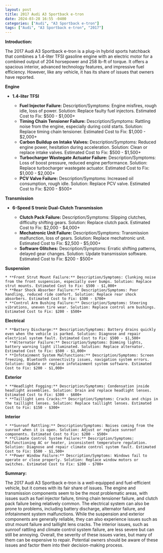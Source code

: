 ```yaml
---
layout: post
title: 2017 Audi A3 Sportback e-tron
date: 2024-03-28 16:55 -0400
categories: ["Audi", "A3 Sportback e-tron"]
tags: ["Audi", "A3 Sportback e-tron", "2017"]
---
```

**Introduction:**

The 2017 Audi A3 Sportback e-tron is a plug-in hybrid sports hatchback that combines a 1.4-liter TFSI gasoline engine with an electric motor for a combined output of 204 horsepower and 258 lb-ft of torque. It offers a spacious interior, advanced technology features, and impressive fuel efficiency. However, like any vehicle, it has its share of issues that owners have reported.

**Engine**

* **1.4-liter TFSI**

    * **Fuel Injector Failure:** Description/Symptoms: Engine misfires, rough idle, loss of power. Solution: Replace faulty fuel injectors. Estimated Cost to Fix: $500 - $1,000+
    * **Timing Chain Tensioner Failure:** Description/Symptoms: Rattling noise from the engine, especially during cold starts. Solution: Replace timing chain tensioner. Estimated Cost to Fix: $1,000 - $2,000+
    * **Carbon Buildup on Intake Valves:** Description/Symptoms: Reduced engine power, hesitation during acceleration. Solution: Clean or replace intake valves. Estimated Cost to Fix: $500 - $1,500+
    * **Turbocharger Wastegate Actuator Failure:** Description/Symptoms: Loss of boost pressure, reduced engine performance. Solution: Replace turbocharger wastegate actuator. Estimated Cost to Fix: $1,000 - $2,000+
    * **PCV Valve Failure:** Description/Symptoms: Increased oil consumption, rough idle. Solution: Replace PCV valve. Estimated Cost to Fix: $200 - $500+

**Transmission**

* **6-Speed S tronic Dual-Clutch Transmission**

    * **Clutch Pack Failure:** Description/Symptoms: Slipping clutches, difficulty shifting gears. Solution: Replace clutch pack. Estimated Cost to Fix: $2,000 - $4,000+
    * **Mechatronic Unit Failure:** Description/Symptoms: Transmission malfunction, loss of gears. Solution: Replace mechatronic unit. Estimated Cost to Fix: $2,500 - $5,000+
    * **Software Glitches:** Description/Symptoms: Erratic shifting patterns, delayed gear changes. Solution: Update transmission software. Estimated Cost to Fix: $200 - $500+

**Suspension**

    * **Front Strut Mount Failure:** Description/Symptoms: Clunking noise from the front suspension, especially over bumps. Solution: Replace strut mounts. Estimated Cost to Fix: $500 - $1,000+
    * **Rear Shock Absorber Failure:** Description/Symptoms: Poor handling, reduced ride comfort. Solution: Replace rear shock absorbers. Estimated Cost to Fix: $300 - $700+
    * **Control Arm Bushing Failure:** Description/Symptoms: Steering vibrations, uneven tire wear. Solution: Replace control arm bushings. Estimated Cost to Fix: $200 - $500+

**Electrical**

    * **Battery Discharge:** Description/Symptoms: Battery drains quickly even when the vehicle is parked. Solution: Diagnose and repair electrical system fault. Estimated Cost to Fix: $500 - $1,500+
    * **Alternator Failure:** Description/Symptoms: Dimming lights, battery warning light illuminated. Solution: Replace alternator. Estimated Cost to Fix: $500 - $1,000+
    * **Infotainment System Malfunctions:** Description/Symptoms: Screen freezing, Bluetooth connectivity issues, navigation system errors. Solution: Update or replace infotainment system software. Estimated Cost to Fix: $200 - $1,000+

**Exterior**

    * **Headlight Fogging:** Description/Symptoms: Condensation inside headlight assemblies. Solution: Drain and replace headlight lenses. Estimated Cost to Fix: $300 - $600+
    * **Taillight Lens Cracks:** Description/Symptoms: Cracks and chips in the taillight lenses. Solution: Replace taillight lenses. Estimated Cost to Fix: $150 - $300+

**Interior**

    * **Sunroof Rattling:** Description/Symptoms: Noises coming from the sunroof when it is open. Solution: Adjust or replace sunroof components. Estimated Cost to Fix: $200 - $500+
    * **Climate Control System Failure:** Description/Symptoms: Malfunctioning AC or heater, inconsistent temperature regulation. Solution: Diagnose and repair climate control system fault. Estimated Cost to Fix: $500 - $1,500+
    * **Power Window Failure:** Description/Symptoms: Windows fail to operate or close properly. Solution: Replace window motors or switches. Estimated Cost to Fix: $200 - $700+

**Summary:**

The 2017 Audi A3 Sportback e-tron is a well-equipped and fuel-efficient vehicle, but it comes with its fair share of issues. The engine and transmission components seem to be the most problematic areas, with issues such as fuel injector failure, timing chain tensioner failure, and clutch pack failure being relatively common. The electrical system can also be prone to problems, including battery discharge, alternator failure, and infotainment system malfunctions. While the suspension and exterior components are generally reliable, they can also experience issues such as strut mount failure and taillight lens cracks. The interior issues, such as sunroof rattling and climate control system failure, are less severe but can still be annoying. Overall, the severity of these issues varies, but many of them can be expensive to repair. Potential owners should be aware of these issues and factor them into their decision-making process.
